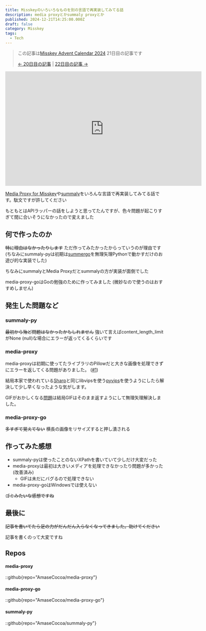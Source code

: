 ```yaml
---
title: Misskeyのいろいろなものを別の言語で再実装してみてる話
description: media proxyとかsummaly proxyとか
published: 2024-12-21T14:25:00.000Z
draft: false
category: Misskey
tags:
  - Tech
---
```

> この記事は[Misskey Advent Calendar 2024](https://adventar.org/calendars/10208) 21日目の記事です
> 
> [← 20日目の記事](https://yumechi.jp/ja/blog/2024/misskey%E3%83%8F%E3%83%BC%E3%83%89%E3%83%8B%E3%83%B3%E3%82%B0/) | [22日目の記事 →](https://note.com/cv_k/n/n42cfe0d67712)

<iframe src="https://adventar.org/calendars/10208/embed" width="620" height="362" frameborder="0" loading="lazy"></iframe>

[Media Proxy for Misskey](https://github.com/misskey-dev/media-proxy)や[summaly](https://github.com/misskey-dev/summaly)をいろんな言語で再実装してみてる話です。駄文ですが許してください

もともとはAPIラッパーの話をしようと思ってたんですが、色々問題が起こりすぎて間に合いそうになかったので変えました

## 何で作ったのか
~~特に理由はなかったりします~~ ただ作ってみたかったからっていうのが理由です (ちなみにsummaly-pyは初期は[summergo](https://github.com/nexryai/summergo)を無理矢理Pythonで動かすだけのお遊び的な実装でした)

ちなみにsummalyとMedia Proxyだとsummalyの方が実装が面倒でした

media-proxy-goはGoの勉強のために作ってみました (微妙なので使うのはおすすめしません)
## 発生した問題など
### summaly-py
~~最初から殆ど問題はなかったかもしれません~~ 強いて言えばcontent_length_limitがNone (null)な場合にエラーが返ってくるくらいです
### media-proxy
media-proxyは初期に使ってたライブラリのPillowだと大きな画像を処理できずにエラーを返してくる問題がありました。 ([#1](https://github.com/AmaseCocoa/media-proxy/issues/1))

結局本家で使われている[Sharp](https://sharp.pixelplumbing.com/)と同じlibvipsを使う[pyvips](https://github.com/libvips/pyvips)を使うようにしたら解決して少し早くなったような気がします。

GIFがおかしくなる[問題](https://misskey.io/notes/9ycexc1k071y0gdb)は結局GIFはそのまま返すようにして無理矢理解決しました。

### media-proxy-go
~~多すぎて覚えてない~~ 横長の画像をリサイズすると押し潰される
## 作ってみた感想
* summaly-pyは使ったことのないXPathを書いていて少しだけ大変だった
* media-proxyは最初は大きいメディアを処理できなかったり問題が多かった (改善済み)
  * GIFは未だにバグるので処理できない
* media-proxy-goはWindowsでは使えない

~~ゴミみたいな感想ですね~~
## 最後に
~~記事を書いてたら足の力がだんだん入らなくなってきました。助けてください~~

記事を書くのって大変ですね
## Repos
#### media-proxy
::github{repo="AmaseCocoa/media-proxy"}

#### media-proxy-go
::github{repo="AmaseCocoa/media-proxy-go"}

#### summaly-py
::github{repo="AmaseCocoa/summaly-py"}

